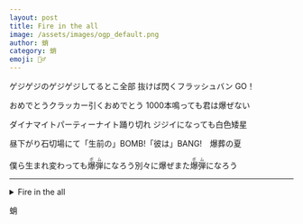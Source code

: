 ```yaml
---
layout: post
title: Fire in the all
image: /assets/images/ogp_default.png
author: 蛸
category: 蛸
emoji: 🧝‍♂️
---
```


<div class="tanka-area"><div class="tanka">
<p>ゲジゲジのゲジゲジしてるとこ全部 抜けば閃くフラッシュバン GO！</p>
<p>おめでとうクラッカー引くおめでとう 1000本鳴っても君は爆ぜない</p>
<p>ダイナマイトパーティーナイト踊り切れ ジジイになっても白色矮星 </p>
<p>昼下がり石切場にて「生前の」<span class="fs-2">BOMB!</span>「彼は」<span class="fs-2">BANG!</span>　爆葬の夏</p>
<p>僕ら生まれ変わっても<ruby>爆弾<rp>（</rp><rt>ボム</rt><rp>）</rp></ruby>になろう別々に爆ぜまた<ruby>爆弾<rp>（</rp><rt>ボム</rt><rp>）</rp></ruby>になろう</p></div></div>

---

<details><summary>Fire in the all</summary>
ゲジゲジのゲジゲジしてるとこ全部 抜けば閃くフラッシュバン GO！<br/>
おめでとうクラッカー引くおめでとう 1000本鳴っても君は爆ぜない<br/>
ダイナマイトパーティーナイト踊り切れ ジジイになっても白色矮星 <br/>
昼下がり石切場にて「生前の」<span class="fs-2">BOMB!</span>「彼は」<span class="fs-2">BANG!</span>　爆葬の夏<br/>
僕ら生まれ変わっても<ruby>爆弾<rp>（</rp><rt>ボム</rt><rp>）</rp></ruby>になろう別々に爆ぜまた<ruby>爆弾<rp>（</rp><rt>ボム</rt><rp>）</rp></ruby>になろう<br/>
</details>

蛸
